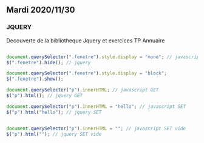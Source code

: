 ## Mardi 2020/11/30

### JQUERY
Decouverte de la bibliotheque Jquery et exercices TP Annuaire

```javascript

document.querySelector(".fenetre").style.display = "none"; // javascript
$(".fenetre").hide(); // jquery

document.querySelector(".fenetre").style.display = "block";
$(".fenetre").show();

document.querySelector("p").innerHTML; // javascript GET
$("p").html(); // jquery GET

document.querySelector("p").innerHTML = "hello"; // javascript SET
$("p").html("hello"); // jquery SET


document.querySelector("p").innerHTML = ""; // javascript SET vide
$("p").html(""); // jquery SET vide

```
